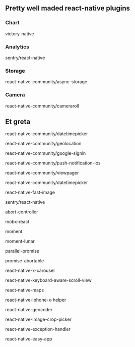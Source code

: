 ## Pretty well maded react-native plugins

### Chart

victory-native

### Analytics

sentry/react-native

### Storage

react-native-community/async-storage

### Camera

react-native-community/cameraroll

## Et greta

react-native-community/datetimepicker

react-native-community/geolocation

react-native-community/google-signin

react-native-community/push-notification-ios

react-native-community/viewpager

react-native-community/datetimepicker

react-native-fast-image

sentry/react-native

abort-controller

mobx-react

moment

moment-lunar

parallel-promise

promise-abortable

react-native-x-carousel

react-native-keyboard-aware-scroll-view

react-native-maps

react-native-iphone-x-helper

react-native-geocoder

react-native-image-crop-picker

react-native-exception-handler

react-native-easy-app
